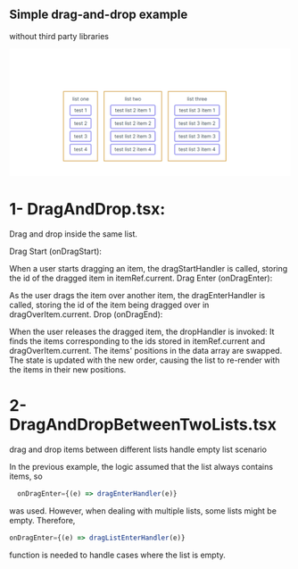 ## Simple drag-and-drop example
without third party libraries

![alt text](https://raw.githubusercontent.com/PeterOsama/drag-drop-react/main/public/Animation.gif)

# 1- DragAndDrop.tsx:

Drag and drop inside the same list.

Drag Start (onDragStart):

When a user starts dragging an item, the dragStartHandler is called, storing the id of the dragged item in itemRef.current.
Drag Enter (onDragEnter):

As the user drags the item over another item, the dragEnterHandler is called, storing the id of the item being dragged over in dragOverItem.current.
Drop (onDragEnd):

When the user releases the dragged item, the dropHandler is invoked:
It finds the items corresponding to the ids stored in itemRef.current and dragOverItem.current.
The items' positions in the data array are swapped.
The state is updated with the new order, causing the list to re-render with the items in their new positions.

# 2- DragAndDropBetweenTwoLists.tsx

drag and drop items between different lists
handle empty list scenario

In the previous example, the logic assumed that the list always contains items, so

```javascript
  onDragEnter={(e) => dragEnterHandler(e)}
```

was used. However, when dealing with multiple lists, some lists might be empty. Therefore,

```javascript
onDragEnter={(e) => dragListEnterHandler(e)}
```

function is needed to handle cases where the list is empty.
